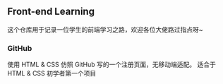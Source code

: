 ## Front-end Learning
这个仓库用于记录一位学生的前端学习之路，欢迎各位大佬路过指点呀~

### GitHub
使用 HTML & CSS 仿照 GitHub 写的一个注册页面，无移动端适配。
适合于 HTML & CSS 初学者第一个项目
